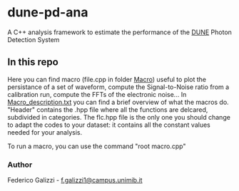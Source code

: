 # dune-pd-ana

A C++ analysis framework to estimate the performance of the [DUNE](https://www.dunescience.org) Photon Detection System

## In this repo

Here you can find macro (file.cpp in folder [Macro](Macro)) useful to plot the
persistance of a set of waveform, compute the Signal-to-Noise ratio from
a calibration run, compute the FFTs of the electronic noise... In
[Macro_description.txt](Macro_description.txt) you can find a brief overview of what the macros do.
"Header" contains the .hpp file where all the functions are delcared,
subdivided in categories. The flc.hpp file is the only one you should change to
adapt the codes to your dataset: it contains all the constant values needed for
your analysis.

To run a macro, you can use the command "root macro.cpp"

### Author
Federico Galizzi - f.galizzi1@campus.unimib.it
